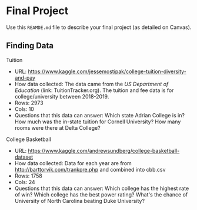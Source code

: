# Final Project
Use this `REAMDE.md` file to describe your final project (as detailed on Canvas).


## Finding Data
Tuition
- URL: https://www.kaggle.com/jessemostipak/college-tuition-diversity-and-pay
- How data collected: The data came from the _US Department of Education_ (link: TuitionTracker.org). The tuition and fee data is for college/university between 2018-2019.
- Rows: 2973
- Cols: 10
- Questions that this data can answer: Which state Adrian College is in? How much was the in-state tuition for Cornell University? How many rooms were there at Delta College?

College Basketball
- URL: https://www.kaggle.com/andrewsundberg/college-basketball-dataset
- How data collected: Data for each year are from http://barttorvik.com/trankpre.php and combined into cbb.csv
- Rows: 1758
- Cols: 24
- Questions that this data can answer: Which college has the highest rate of win? Which college has the best power rating? What's the chance of University of North Carolina beating Duke University?